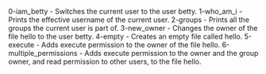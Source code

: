 0-iam_betty - Switches the current user to the user betty.
1-who_am_i - Prints the effective username of the current user.
2-groups - Prints all the groups the current user is part of.
3-new_owner - Changes the owner of the file hello to the user betty.
4-empty - Creates an empty file called hello.
5-execute - Adds execute permission to the owner of the file hello.
6-multiple_permissions - Adds execute permission to the owner and the group owner, and read permission to other users, to the file hello.

